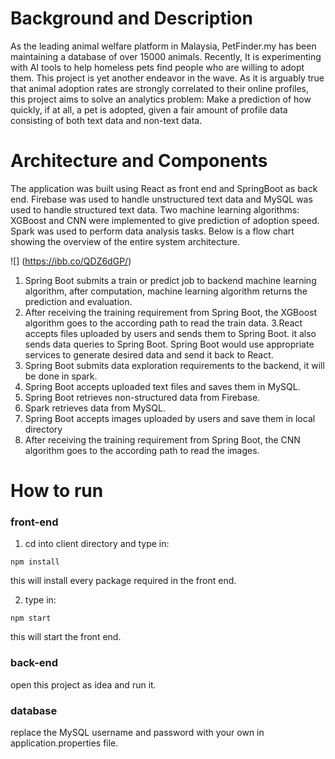 # Background and Description
As the leading animal welfare platform in Malaysia, PetFinder.my has been maintaining a database of over 15000 animals. Recently, It is experimenting with AI tools to help homeless pets find people who are willing to adopt them. This project is yet another endeavor in the wave. As it is arguably true that animal adoption rates are strongly correlated to their online profiles,  this project aims to solve an analytics problem: Make a prediction of how quickly, if at all, a pet is adopted, given a fair amount of profile data consisting of both text data and non-text data. 
# Architecture and Components
The application was built using React as front end and SpringBoot as back end. Firebase was used to handle unstructured text data and MySQL was used to handle structured text data. Two machine learning algorithms: XGBoost and CNN were implemented to give prediction of adoption speed. Spark was used to perform data analysis tasks. Below is a flow chart showing the overview of the entire system architecture.

![] (https://ibb.co/QDZ6dGP/)
1. Spring Boot submits a train or predict job to backend machine learning algorithm, after computation, machine learning algorithm returns the prediction and evaluation.
2. After receiving the training requirement from Spring Boot, the XGBoost algorithm goes to the according path to read the train data.
3.React accepts files uploaded by users and sends them to Spring Boot. it also sends data queries to Spring Boot. Spring Boot would use appropriate services to generate desired data and send it back to React. 
4. Spring Boot submits data exploration requirements to the backend, it will be done in spark.
5. Spring Boot accepts uploaded text files and saves them in MySQL. 
6. Spring Boot retrieves non-structured data from Firebase.
7. Spark retrieves data from MySQL.
8. Spring Boot accepts images uploaded by users and save them in local directory
9. After receiving the training requirement from Spring Boot, the CNN algorithm goes to the according path to read the images.

# How to run
### front-end
1. cd into client directory and type in:
```
npm install
```
this will install every package required in the front end.

2. type in:
```
npm start
```
this will start the front end. 

### back-end
open this project as idea and run it.

### database
replace the MySQL username and password with your own in application.properties file.
